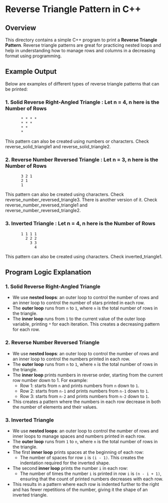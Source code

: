 # Reverse Triangle Pattern in C++

## Overview
This directory contains a simple C++ program to print a **Reverse Triangle Pattern**. Reverse triangle patterns are great for practicing nested loops and help in understanding how to manage rows and columns in a decreasing format using programming.

## Example Output
Below are examples of different types of reverse triangle patterns that can be printed:

### 1. **Solid Reverse Right-Angled Triangle** : Let n = 4, n here is the Number of Rows
```
       * * * *
       * * *
       * *
       *
```
This pattern can also be created using numbers or characters. Check reverse_solid_triangle1 and reverse_solid_triangle2.

### 2. **Reverse Number Reversed Triangle** : Let n = 3, n here is the Number of Rows
```
       3 2 1
       2 1
       1
```
This pattern can also be created using characters. Check reverse_number_reversed_triangle3.
There is another version of it. Check reverse_number_reversed_triangle1 and reverse_number_reversed_triangle2.

### 3. **Inverted Triangle** : Let n = 4, n here is the Number of Rows
```
       1 1 1 1
         2 2 2
           3 3
             4
```
This pattern can also be created using characters. Check inverted_triangle1.

## Program Logic Explanation

### 1. Solid Reverse Right-Angled Triangle
- We use **nested loops**: an outer loop to control the number of rows and an inner loop to control the number of stars printed in each row.
- The **outer loop** runs from `n` to `1`, where `n` is the total number of rows in the triangle.
- The **inner loop** runs from `1` to the current value of the outer loop variable, printing `*` for each iteration. This creates a decreasing pattern for each row.

### 2. Reverse Number Reversed Triangle
- We use **nested loops**: an outer loop to control the number of rows and an inner loop to control the numbers printed in each row.
- The **outer loop** runs from `n` to `1`, where `n` is the total number of rows in the triangle.
- The **inner loop** prints numbers in reverse order, starting from the current row number down to 1. For example:
    - Row 1: starts from `n` and prints numbers from `n` down to `1`.
    - Row 2: starts from `n-1` and prints numbers from `n-1` down to `1`.
    - Row 3: starts from `n-2` and prints numbers from `n-2` down to `1`.
- This creates a pattern where the numbers in each row decrease in both the number of elements and their values.

### 3. Inverted Triangle
- We use **nested loops**: an outer loop to control the number of rows and inner loops to manage spaces and numbers printed in each row.
- The **outer loop** runs from `1` to `n`, where `n` is the total number of rows in the triangle.
- The first **inner loop** prints spaces at the beginning of each row:
  - The number of spaces for row `i` is `(i - 1)`. This creates the indentation required for the inverted shape.
- The second **inner loop** prints the number `i` in each row:
  - The number of times the number `i` is printed in row `i` is `(n - i + 1)`, ensuring that the count of printed numbers decreases with each row.
- This results in a pattern where each row is indented further to the right and has fewer repetitions of the number, giving it the shape of an inverted triangle.
